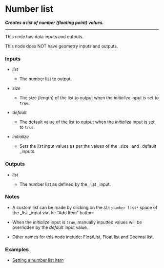 # Number list

**_Creates a list of number (floating point) values._**

---

This node has data inputs and outputs.

This node does NOT have geometry inputs and outputs.


### Inputs

* _list_

  * The number list to output.

* _size_

  * The size (length) of the list to output when the _initialize_ input is set to `true`.

* _default_

  * The default value of the list to output when the _initialize_ input is set to `true`.

* _initialize_

  * Sets the _list_ input values as per the values of the _size _and _default _inputs.


### Outputs

* _list_

  * The number list as defined by the _list _input.


### Notes

* A custom list can be made by clicking on the `&lt;number list*` space of the _list _input via the “Add Item” button.

* When the _initialize_ input is `true`, manually inputted values will be overridden by the _default_ input value.

* Other names for this node include: FloatList, Float list and Decimal list.


### Examples



* <a href="https://creator.trimble.com/graph?assetURI=whp:5ff5a6c8-18a6-49e5-ac59-8d15368fe39a&version=latest" target="_blank">Setting a number list item</a>
